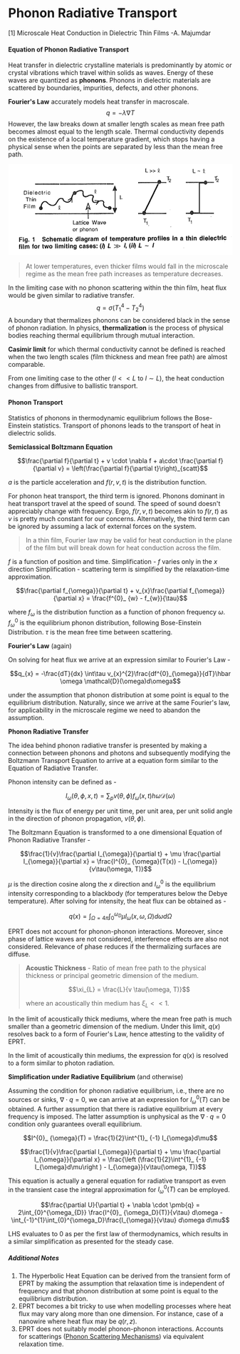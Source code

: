 # Phonon Radiative Transport

[1] Microscale Heat Conduction in Dielectric Thin Films -A. Majumdar

#### Equation of Phonon Radiative Transport

Heat transfer in dielectric crystalline materials is predominantly by atomic or crystal vibrations which travel within solids as waves. Energy of these waves are quantized as **phonons**.
Phonons in dielectric materials are scattered by boundaries, impurities, defects, and other phonons.

**Fourier's Law** accurately models heat transfer in macroscale.
$$q = -\lambda \nabla T$$
However, the law breaks down at smaller length scales as mean free path becomes almost equal to the length scale.
Thermal conductivity depends on the existence of a local temperature gradient, which stops having a physical sense when the points are separated by less than the mean free path. 

![Pasted image 20240731190555](./Images/Pasted%20image%2020240731190555.png)

>At lower temperatures, even thicker films would fall in the microscale regime as the mean free path increases as temperature decreases.

In the limiting case with no phonon scattering within the thin film, heat flux would be given similar to radiative transfer.
$$q = \sigma (T_{1}^{4} - T_{2}^{4})$$
A boundary that thermalizes phonons can be considered black in the sense of phonon radiation.
In physics, **thermalization** is the process of physical bodies reaching thermal equilibrium through mutual interaction.

**Casimir limit** for which thermal conductivity cannot be defined is reached when the two length scales (film thickness and mean free path) are almost comparable.

From one limiting case to the other ($l \lt\lt L$ to $l \sim L$), the heat conduction changes from diffusive to ballistic transport.

#### Phonon Transport

Statistics of phonons in thermodynamic equilibrium follows the Bose-Einstein statistics.
Transport of phonons leads to the transport of heat in dielectric solids.

**Semiclassical Boltzmann Equation**

$$\frac{\partial f}{\partial t} + v \cdot \nabla f + a\cdot \frac{\partial f}{\partial v} = \left(\frac{\partial f}{\partial t}\right)_{scatt}$$

$a$ is the particle acceleration and $f(r, v, t)$ is the distribution function.

For phonon heat transport, the third term is ignored. Phonons dominant in heat transport travel at the speed of sound. The speed of sound doesn't appreciably change with frequency. 
Ergo, $f(r,v,t)$ becomes akin to $f(r,t)$ as $v$ is pretty much constant for our concerns. 
Alternatively, the third term can be ignored by assuming a lack of external forces on the system.

> In a thin film, Fourier law may be valid for heat conduction in the plane of the film but will break down for heat conduction across the film.

$f$ is a function of position and time.
Simplification - $f$ varies only in the $x$ direction
Simplification - scattering term is simplified by the relaxation-time approximation. 

$$\frac{\partial f_{\omega}}{\partial t} + v_{x}\frac{\partial f_{\omega}}{\partial x} = \frac{f^{0}_ {w} - f_{w}}{\tau}$$

where $f_{\omega}$ is the distribution function as a function of phonon frequency $\omega$.
$f^{0}_{\omega}$ is the equilibrium phonon distribution, following Bose-Einstein Distribution.
${\tau}$ is the mean free time between scattering.


**Fourier's Law** (again)

On solving for heat flux we arrive at an expression similar to Fourier's Law - 

$$q_{x} = -\frac{dT}{dx} \int\tau v_{x}^{2}\frac{df^{0}_{\omega}}{dT}\hbar \omega \mathcal{D}(\omega)d\omega$$

under the assumption that phonon distribution at some point is equal to the equilibrium distribution. Naturally, since we arrive at the same Fourier's law, for applicability in the microscale regime we need to abandon the assumption.


**Phonon Radiative Transfer**

The idea behind phonon radiative transfer is presented by making a connection between phonons and photons and subsequently modifying the Boltzmann Transport Equation to arrive at a equation form similar to the Equation of Radiative Transfer.

Phonon intensity can be defined as - 

$$I_{\omega}(\theta, \phi, x, t) = \sum_{p}v(\theta, \phi)f_{\omega}(x, t)h\omega\mathcal{D}(\omega)$$

Intensity is the flux of energy per unit time, per unit area, per unit solid angle in the direction of phonon propagation, $v(\theta, \phi)$. 

The Boltzmann Equation is transformed to a one dimensional Equation of Phonon Radiative Transfer -

$$\frac{1}{v}\frac{\partial I_{\omega}}{\partial t} + \mu \frac{\partial I_{\omega}}{\partial x} = \frac{I^{0}_ {\omega}(T(x)) - I_{\omega}}{v\tau(\omega, T)}$$

$\mu$ is the direction cosine along the $x$ direction and $I^{0}_{\omega}$ is the equilibrium intensity corresponding to a blackbody (for temperatures below the Debye temperature).
After solving for intensity, the heat flux can be obtained as - 

$$q(x) = \int_{\Omega = 4\pi} \int_{0}^{\omega_{D}} \mu I_{\omega}(x, \omega, \Omega) d\omega d\Omega$$

EPRT does not account for phonon-phonon interactions. Moreover, since phase of lattice waves are not considered, interference effects are also not considered. Relevance of phase reduces if the thermalizing surfaces are diffuse.

>**Acoustic Thickness** - Ratio of mean free path to the physical thickness or principal geometric dimension of the medium.
>
>$$\xi_{L} = \frac{L}{v \tau(\omega, T)}$$
>
>where an acoustically thin medium has $\xi_{L} << 1$.  

In the limit of acoustically thick mediums, where the mean free path is much smaller than a geometric dimension of the medium. Under this limit, $q(x)$ resolves back to a form of Fourier's Law, hence attesting to the validity of EPRT.

In the limit of acoustically thin mediums, the expression for $q(x)$ is resolved to a form similar to photon radiation. 


**Simplification under Radiative Equilibrium** (and otherwise)

Assuming the condition for phonon radiative equilibrium, i.e., there are no sources or sinks, $\nabla \cdot q = 0$, we can arrive at an expression for $I^{0}_ {\omega}(T)$ can be obtained. A further assumption that there is radiative equilibrium at every frequency is imposed. The latter assumption is unphysical as the $\nabla \cdot q = 0$ condition only guarantees overall equilibrium.

$$I^{0}_ {\omega}(T) = \frac{1}{2}\int^{1}_ {-1} I_{\omega}d\mu$$

$$\frac{1}{v}\frac{\partial I_{\omega}}{\partial t} + \mu \frac{\partial I_{\omega}}{\partial x} = \frac{\left (\frac{1}{2}\int^{1}_ {-1} I_{\omega}d\mu\right ) - I_{\omega}}{v\tau(\omega, T)}$$

This equation is actually a general equation for radiative transport as even in the transient case the integral approximation for $I^{0}_ {\omega}(T)$ can be employed.

$$\frac{\partial U}{\partial t} + \nabla \cdot \pmb{q} = 2\int_{0}^{\omega_{D}} \frac{I^{0}_ {\omega_D}(T)}{v\tau} d\omega -\int_{-1}^{1}\int_{0}^{\omega_D}\frac{I_{\omega}}{v\tau} d\omega d\mu$$

LHS evaluates to 0 as per the first law of thermodynamics, which results in a similar simplification as presented for the steady case.

##### Additional Notes
1. The Hyperbolic Heat Equation can be derived from the transient form of EPRT by making the assumption that relaxation time is independent of frequency and that phonon distribution at some point is equal to the equilibrium distribution.
2. EPRT becomes a bit tricky to use when modelling processes where heat flux may vary along more than one dimension. For instance, case of a nanowire where heat flux may be $q(r,z)$.
3. EPRT does not suitably model phonon-phonon interactions. Accounts for scatterings ([Phonon Scattering Mechanisms](Phonon%20Scattering%20Mechanisms.md)) via equivalent relaxation time.
